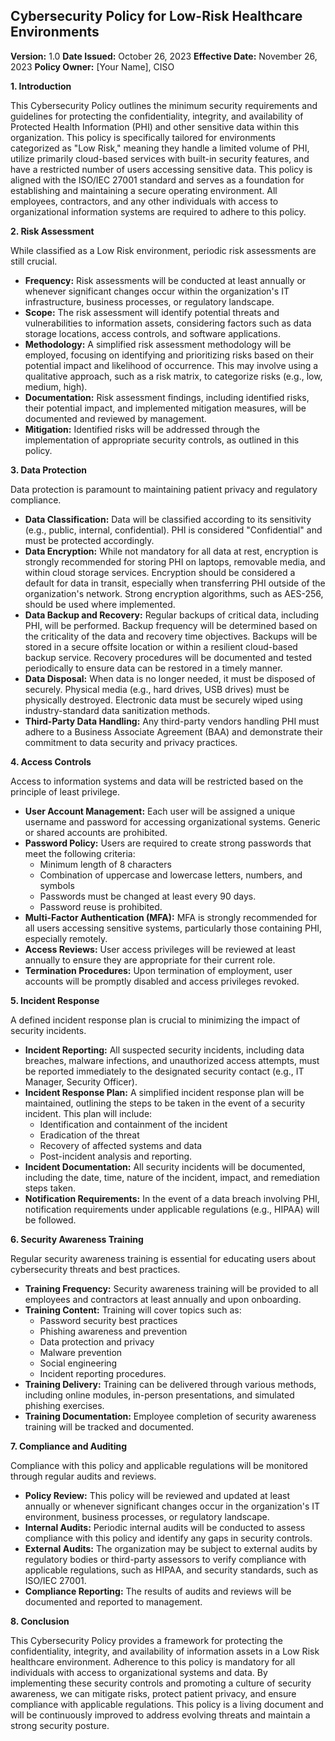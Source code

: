 ## Cybersecurity Policy for Low-Risk Healthcare Environments

**Version:** 1.0
**Date Issued:** October 26, 2023
**Effective Date:** November 26, 2023
**Policy Owner:** [Your Name], CISO

**1. Introduction**

This Cybersecurity Policy outlines the minimum security requirements and guidelines for protecting the confidentiality, integrity, and availability of Protected Health Information (PHI) and other sensitive data within this organization. This policy is specifically tailored for environments categorized as "Low Risk," meaning they handle a limited volume of PHI, utilize primarily cloud-based services with built-in security features, and have a restricted number of users accessing sensitive data. This policy is aligned with the ISO/IEC 27001 standard and serves as a foundation for establishing and maintaining a secure operating environment. All employees, contractors, and any other individuals with access to organizational information systems are required to adhere to this policy.

**2. Risk Assessment**

While classified as a Low Risk environment, periodic risk assessments are still crucial.

*   **Frequency:** Risk assessments will be conducted at least annually or whenever significant changes occur within the organization's IT infrastructure, business processes, or regulatory landscape.
*   **Scope:** The risk assessment will identify potential threats and vulnerabilities to information assets, considering factors such as data storage locations, access controls, and software applications.
*   **Methodology:** A simplified risk assessment methodology will be employed, focusing on identifying and prioritizing risks based on their potential impact and likelihood of occurrence. This may involve using a qualitative approach, such as a risk matrix, to categorize risks (e.g., low, medium, high).
*   **Documentation:** Risk assessment findings, including identified risks, their potential impact, and implemented mitigation measures, will be documented and reviewed by management.
*   **Mitigation:** Identified risks will be addressed through the implementation of appropriate security controls, as outlined in this policy.

**3. Data Protection**

Data protection is paramount to maintaining patient privacy and regulatory compliance.

*   **Data Classification:**  Data will be classified according to its sensitivity (e.g., public, internal, confidential).  PHI is considered "Confidential" and must be protected accordingly.
*   **Data Encryption:** While not mandatory for all data at rest, encryption is strongly recommended for storing PHI on laptops, removable media, and within cloud storage services. Encryption should be considered a default for data in transit, especially when transferring PHI outside of the organization's network. Strong encryption algorithms, such as AES-256, should be used where implemented.
*   **Data Backup and Recovery:** Regular backups of critical data, including PHI, will be performed. Backup frequency will be determined based on the criticality of the data and recovery time objectives. Backups will be stored in a secure offsite location or within a resilient cloud-based backup service. Recovery procedures will be documented and tested periodically to ensure data can be restored in a timely manner.
*   **Data Disposal:** When data is no longer needed, it must be disposed of securely. Physical media (e.g., hard drives, USB drives) must be physically destroyed. Electronic data must be securely wiped using industry-standard data sanitization methods.
*   **Third-Party Data Handling:** Any third-party vendors handling PHI must adhere to a Business Associate Agreement (BAA) and demonstrate their commitment to data security and privacy practices.

**4. Access Controls**

Access to information systems and data will be restricted based on the principle of least privilege.

*   **User Account Management:** Each user will be assigned a unique username and password for accessing organizational systems. Generic or shared accounts are prohibited.
*   **Password Policy:** Users are required to create strong passwords that meet the following criteria:
    *   Minimum length of 8 characters
    *   Combination of uppercase and lowercase letters, numbers, and symbols
    *   Passwords must be changed at least every 90 days.
    *   Password reuse is prohibited.
*   **Multi-Factor Authentication (MFA):**  MFA is strongly recommended for all users accessing sensitive systems, particularly those containing PHI, especially remotely.
*   **Access Reviews:** User access privileges will be reviewed at least annually to ensure they are appropriate for their current role.
*   **Termination Procedures:** Upon termination of employment, user accounts will be promptly disabled and access privileges revoked.

**5. Incident Response**

A defined incident response plan is crucial to minimizing the impact of security incidents.

*   **Incident Reporting:** All suspected security incidents, including data breaches, malware infections, and unauthorized access attempts, must be reported immediately to the designated security contact (e.g., IT Manager, Security Officer).
*   **Incident Response Plan:** A simplified incident response plan will be maintained, outlining the steps to be taken in the event of a security incident. This plan will include:
    *   Identification and containment of the incident
    *   Eradication of the threat
    *   Recovery of affected systems and data
    *   Post-incident analysis and reporting.
*   **Incident Documentation:** All security incidents will be documented, including the date, time, nature of the incident, impact, and remediation steps taken.
*   **Notification Requirements:** In the event of a data breach involving PHI, notification requirements under applicable regulations (e.g., HIPAA) will be followed.

**6. Security Awareness Training**

Regular security awareness training is essential for educating users about cybersecurity threats and best practices.

*   **Training Frequency:** Security awareness training will be provided to all employees and contractors at least annually and upon onboarding.
*   **Training Content:** Training will cover topics such as:
    *   Password security best practices
    *   Phishing awareness and prevention
    *   Data protection and privacy
    *   Malware prevention
    *   Social engineering
    *   Incident reporting procedures.
*   **Training Delivery:** Training can be delivered through various methods, including online modules, in-person presentations, and simulated phishing exercises.
*   **Training Documentation:** Employee completion of security awareness training will be tracked and documented.

**7. Compliance and Auditing**

Compliance with this policy and applicable regulations will be monitored through regular audits and reviews.

*   **Policy Review:** This policy will be reviewed and updated at least annually or whenever significant changes occur in the organization's IT environment, business processes, or regulatory landscape.
*   **Internal Audits:** Periodic internal audits will be conducted to assess compliance with this policy and identify any gaps in security controls.
*   **External Audits:** The organization may be subject to external audits by regulatory bodies or third-party assessors to verify compliance with applicable regulations, such as HIPAA, and security standards, such as ISO/IEC 27001.
*   **Compliance Reporting:**  The results of audits and reviews will be documented and reported to management.

**8. Conclusion**

This Cybersecurity Policy provides a framework for protecting the confidentiality, integrity, and availability of information assets in a Low Risk healthcare environment.  Adherence to this policy is mandatory for all individuals with access to organizational systems and data. By implementing these security controls and promoting a culture of security awareness, we can mitigate risks, protect patient privacy, and ensure compliance with applicable regulations.  This policy is a living document and will be continuously improved to address evolving threats and maintain a strong security posture.
